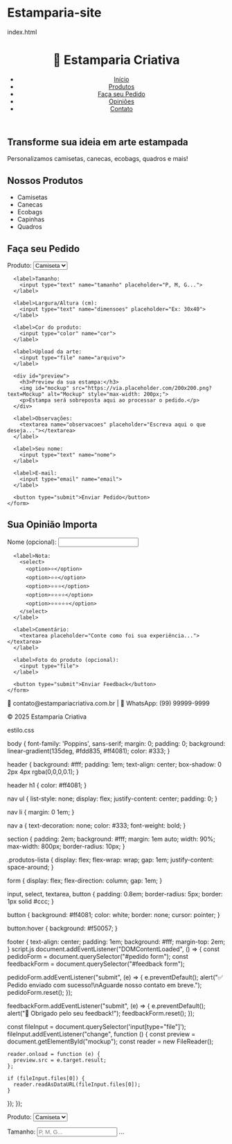 # Estamparia-site
index.html
<!DOCTYPE html>
<html lang="pt-BR">
<head>
  <meta charset="UTF-8" />
  <meta name="viewport" content="width=device-width, initial-scale=1.0"/>
  <title>Estamparia Criativa</title>
  <link rel="stylesheet" href="estilo.css"/>
</head>
<body>
  <header>
    <h1>🎨 Estamparia Criativa</h1>
    <nav>
      <ul>
        <li><a href="#inicio">Início</a></li>
        <li><a href="#produtos">Produtos</a></li>
        <li><a href="#pedido">Faça seu Pedido</a></li>
        <li><a href="#feedback">Opiniões</a></li>
        <li><a href="#contato">Contato</a></li>
      </ul>
    </nav>
  </header>

  <section id="inicio">
    <h2>Transforme sua ideia em arte estampada</h2>
    <p>Personalizamos camisetas, canecas, ecobags, quadros e mais!</p>
  </section>

  <section id="produtos">
    <h2>Nossos Produtos</h2>
    <ul class="produtos-lista">
      <li>Camisetas</li>
      <li>Canecas</li>
      <li>Ecobags</li>
      <li>Capinhas</li>
      <li>Quadros</li>
    </ul>
  </section>

  <section id="pedido">
    <h2>Faça seu Pedido</h2>
    <form>
      <label>Produto:
        <select name="produto">
          <option>Camiseta</option>
          <option>Caneca</option>
          <option>Ecobag</option>
        </select>
      </label>

      <label>Tamanho:
        <input type="text" name="tamanho" placeholder="P, M, G...">
      </label>

      <label>Largura/Altura (cm):
        <input type="text" name="dimensoes" placeholder="Ex: 30x40">
      </label>

      <label>Cor do produto:
        <input type="color" name="cor">
      </label>

      <label>Upload da arte:
        <input type="file" name="arquivo">
      </label>

      <div id="preview">
        <h3>Preview da sua estampa:</h3>
        <img id="mockup" src="https://via.placeholder.com/200x200.png?text=Mockup" alt="Mockup" style="max-width: 200px;">
        <p>Estampa será sobreposta aqui ao processar o pedido.</p>
      </div>

      <label>Observações:
        <textarea name="observacoes" placeholder="Escreva aqui o que deseja..."></textarea>
      </label>

      <label>Seu nome:
        <input type="text" name="nome">
      </label>

      <label>E-mail:
        <input type="email" name="email">
      </label>

      <button type="submit">Enviar Pedido</button>
    </form>
  </section>

  <section id="feedback">
    <h2>Sua Opinião Importa</h2>
    <form>
      <label>Nome (opcional):
        <input type="text" name="nome-feedback">
      </label>

      <label>Nota:
        <select>
          <option>⭐</option>
          <option>⭐⭐</option>
          <option>⭐⭐⭐</option>
          <option>⭐⭐⭐⭐</option>
          <option>⭐⭐⭐⭐⭐</option>
        </select>
      </label>

      <label>Comentário:
        <textarea placeholder="Conte como foi sua experiência..."></textarea>
      </label>

      <label>Foto do produto (opcional):
        <input type="file">
      </label>

      <button type="submit">Enviar Feedback</button>
    </form>
  </section>

  <footer id="contato">
    <p>📧 contato@estampariacriativa.com.br | 📱 WhatsApp: (99) 99999-9999</p>
    <p>&copy; 2025 Estamparia Criativa</p>
  </footer>

  <script src="script.js"></script>
</body>
</html>

estilo.css

body {
  font-family: 'Poppins', sans-serif;
  margin: 0;
  padding: 0;
  background: linear-gradient(135deg, #fdd835, #ff4081);
  color: #333;
}

header {
  background: #fff;
  padding: 1em;
  text-align: center;
  box-shadow: 0 2px 4px rgba(0,0,0,0.1);
}

header h1 {
  color: #ff4081;
}

nav ul {
  list-style: none;
  display: flex;
  justify-content: center;
  padding: 0;
}

nav li {
  margin: 0 1em;
}

nav a {
  text-decoration: none;
  color: #333;
  font-weight: bold;
}

section {
  padding: 2em;
  background: #fff;
  margin: 1em auto;
  width: 90%;
  max-width: 800px;
  border-radius: 10px;
}

.produtos-lista {
  display: flex;
  flex-wrap: wrap;
  gap: 1em;
  justify-content: space-around;
}

form {
  display: flex;
  flex-direction: column;
  gap: 1em;
}

input, select, textarea, button {
  padding: 0.8em;
  border-radius: 5px;
  border: 1px solid #ccc;
}

button {
  background: #ff4081;
  color: white;
  border: none;
  cursor: pointer;
}

button:hover {
  background: #f50057;
}

footer {
  text-align: center;
  padding: 1em;
  background: #fff;
  margin-top: 2em;
}
script.js
document.addEventListener("DOMContentLoaded", () => {
  const pedidoForm = document.querySelector("#pedido form");
  const feedbackForm = document.querySelector("#feedback form");

  pedidoForm.addEventListener("submit", (e) => {
    e.preventDefault();
    alert("✅ Pedido enviado com sucesso!\\nAguarde nosso contato em breve.");
    pedidoForm.reset();
  });

  feedbackForm.addEventListener("submit", (e) => {
    e.preventDefault();
    alert("🎉 Obrigado pelo seu feedback!");
    feedbackForm.reset();
  });

  const fileInput = document.querySelector('input[type="file"]');
  fileInput.addEventListener("change", function () {
    const preview = document.getElementById("mockup");
    const reader = new FileReader();

    reader.onload = function (e) {
      preview.src = e.target.result;
    };

    if (fileInput.files[0]) {
      reader.readAsDataURL(fileInput.files[0]);
    }
  });
});
<form method="post" action="#">
  <label for="produto">Produto:</label>
  <select id="produto" name="produto" required>
    <option value="camiseta">Camiseta</option>
    <option value="caneca">Caneca</option>
    <option value="ecobag">Ecobag</option>
  </select>

  <label for="tamanho">Tamanho:</label>
  <input id="tamanho" type="text" name="tamanho" placeholder="P, M, G..." required>
  ...
</form>
